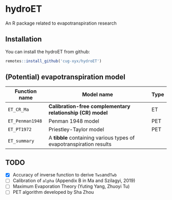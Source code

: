 # hydroET

An R package related to evapotranspiration research

## Installation

You can install the hydroET from github:

```R
remotes::install_github('cug-xyx/hydroET')
```

## (Potential) evapotranspiration model

| Function name   | Model name                                                   | Type |
| --------------- | ------------------------------------------------------------ | ---- |
| `ET_CR_Ma`      | **Calibration-free complementary relationship (CR) model**   | ET   |
| `ET_Penman1948` | Penman 1948 model                                            | PET  |
| `ET_PT1972`     | Priestley-Taylor model                                       | PET  |
| `ET_summary`    | A **tibble** containing various types of evapotranspiration results |      |


## TODO

- [x] Accuracy of inverse function to derive `Tws`and`Twb`
- [ ] Calibration of `alpha` (Appendix B in Ma and Szilagyi, 2019)
- [ ] Maximum Evaporation Theory (Yuting Yang, Zhuoyi Tu)
- [ ] PET algorithm developed by Sha Zhou
